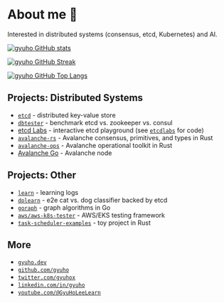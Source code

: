 # About me 👋

Interested in distributed systems (consensus, etcd, Kubernetes) and AI.

[![gyuho GitHub stats](https://github-readme-stats.vercel.app/api?username=gyuho&show_icons=true&rank_icon=percentile&show=reviews,prs_merged,prs_merged_percentage)](https://github.com/gyuho)

[![gyuho GitHub Streak](https://streak-stats.demolab.com?user=gyuho&theme=github-light)](https://github.com/gyuho)

[![gyuho GitHub Top Langs](https://github-readme-stats.vercel.app/api/top-langs/?username=gyuho)](https://github.com/gyuho)

## Projects: Distributed Systems

- [`etcd`](https://github.com/etcd-io/etcd/graphs/contributors) - distributed key-value store
- [`dbtester`](https://github.com/etcd-io/dbtester) - benchmark etcd vs. zookeeper vs. consul
- [etcd Labs](http://play.etcd.io) - interactive etcd playground (see [`etcdlabs`](https://github.com/etcd-io/etcdlabs) for code)
- [`avalanche-rs`](https://github.com/ava-labs/avalanche-rs) - Avalanche consensus, primitives, and types in Rust
- [`avalanche-ops`](https://github.com/ava-labs/avalanche-ops) - Avalanche operational toolkit in Rust
- [Avalanche Go](https://github.com/ava-labs/avalanchego) - Avalanche node

## Projects: Other

- [`learn`](https://github.com/gyuho/learn) - learning logs
- [`dplearn`](https://github.com/gyuho/dplearn) - e2e cat vs. dog classifier backed by etcd
- [`goraph`](https://github.com/gyuho/goraph) - graph algorithms in Go
- [`aws/aws-k8s-tester`](https://github.com/aws/aws-k8s-tester) - AWS/EKS testing framework
- [`task-scheduler-examples`](https://github.com/gyuho/task-scheduler-examples) - toy project in Rust

## More

- <a href="https://gyuho.dev" target="_blank">`gyuho.dev`</a>
- <a href="https://github.com/gyuho" target="_blank">`github.com/gyuho`</a>
- <a href="https://twitter.com/gyuhox" target="_blank">`twitter.com/gyuhox`</a>
- <a href="https://www.linkedin.com/in/gyuho/" target="_blank">`linkedin.com/in/gyuho`</a>
- <a href="https://youtube.com/@GyuHoLeeLearn" target="_blank">`youtube.com/@GyuHoLeeLearn`</a>
